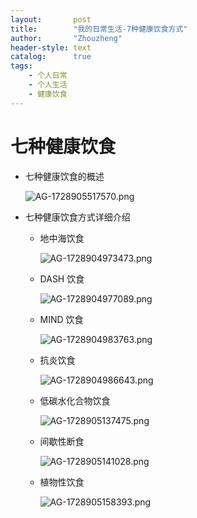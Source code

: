 ```yaml
---
layout:       post
title:        "我的日常生活-7种健康饮食方式"
author:       "Zhouzheng"
header-style: text
catalog:      true
tags:
    - 个人日常
    - 个人生活
    - 健康饮食
---
```


# 七种健康饮食

- 七种健康饮食的概述
    
    ![AG-1728905517570.png](./images/AG-1728905517570.png)
    
- 七种健康饮食方式详细介绍
    - 地中海饮食
        
        ![AG-1728904973473.png](./images/AG-1728904973473.png)
        
    - DASH 饮食
        
        ![AG-1728904977089.png](./images/AG-1728904977089.png)
        
    - MIND 饮食
        
        ![AG-1728904983763.png](./images/AG-1728904983763.png)
        
    - 抗炎饮食
        
        ![AG-1728904986643.png](./images/AG-1728904986643.png)
        
    - 低碳水化合物饮食
        
        ![AG-1728905137475.png](./images/AG-1728905137475.png)
        
    - 间歇性断食
        
        ![AG-1728905141028.png](./images/AG-1728905141028.png)
        
    - 植物性饮食
        
        ![AG-1728905158393.png](./images/AG-1728905158393.png)
